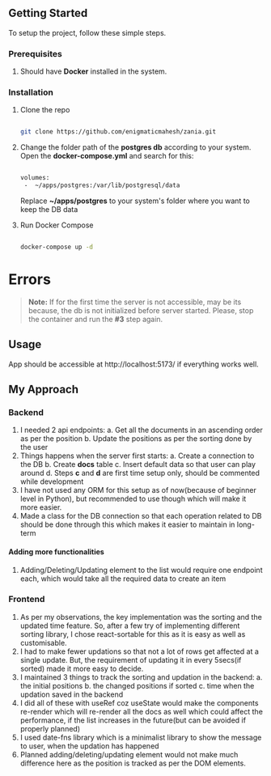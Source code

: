 ## Getting Started

To setup the project, follow these simple steps.

### Prerequisites

1. Should have **Docker** installed in the system.

### Installation

1. Clone the repo

   ```sh

   git clone https://github.com/enigmaticmahesh/zania.git

   ```

2. Change the folder path of the **postgres db** according to your system. Open the **docker-compose.yml** and search for this:

   ```sh

   volumes:
   	-  ~/apps/postgres:/var/lib/postgresql/data

   ```

   Replace **~/apps/postgres** to your system's folder where you want to keep the DB data

3. Run Docker Compose

   ```sh

   docker-compose up -d

   ```

# Errors

> **Note:** If for the first time the server is not accessible, may be its because, the db is not initialized before server started. Please, stop the container and run the **#3** step again.

## Usage

App should be accessible at http://localhost:5173/ if everything works well.

## My Approach

### Backend

1. I needed 2 api endpoints:
   a. Get all the documents in an ascending order as per the position
   b. Update the positions as per the sorting done by the user
2. Things happens when the server first starts:
   a. Create a connection to the DB
   b. Create **docs** table
   c. Insert default data so that user can play around
   d. Steps **c** and **d** are first time setup only, should be commented while development
3. I have not used any ORM for this setup as of now(because of beginner level in Python), but recommended to use though which will make it more easier.
4. Made a class for the DB connection so that each operation related to DB should be done through this which makes it easier to maintain in long-term

#### Adding more functionalities

1. Adding/Deleting/Updating element to the list would require one endpoint each, which would take all the required data to create an item

### Frontend

1. As per my observations, the key implementation was the sorting and the updated time feature. So, after a few try of implementing different sorting library, I chose react-sortable for this as it is easy as well as customisable.
2. I had to make fewer updations so that not a lot of rows get affected at a single update. But, the requirement of updating it in every 5secs(if sorted) made it more easy to decide.
3. I maintained 3 things to track the sorting and updation in the backend:
   a. the initial positions
   b. the changed positions if sorted
   c. time when the updation saved in the backend
4. I did all of these with useRef coz useState would make the components re-render which will re-render all the docs as well which could affect the performance, if the list increases in the future(but can be avoided if properly planned)
5. I used date-fns library which is a minimalist library to show the message to user, when the updation has happened
6. Planned adding/deleting/updating element would not make much difference here as the position is tracked as per the DOM elements.
